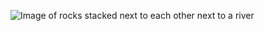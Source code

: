 ![Image of rocks stacked next to each other next to a river](https://images.unsplash.com/photo-1592948864781-282285d20494?ixlib=rb-1.2.1&ixid=MXwxMjA3fDB8MHxwaG90by1wYWdlfHx8fGVufDB8fHw%3D&auto=format&fit=crop&w=1380&q=80)
